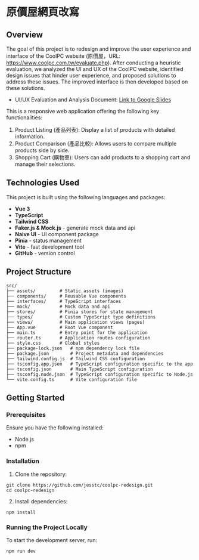 # 原價屋網頁改寫

## Overview

The goal of this project is to redesign and improve the user experience and interface of the CoolPC website (原價屋，URL: https://www.coolpc.com.tw/evaluate.php). After conducting a heuristic evaluation, we analyzed the UI and UX of the CoolPC website, identified design issues that hinder user experience, and proposed solutions to address these issues. The improved interface is then developed based on these solutions.

- UI/UX Evaluation and Analysis Document: [Link to Google Slides](https://docs.google.com/presentation/d/1YjUOc8n5QO7VjJPnZezKhiNfEG9MV3g11_eZlakmZ5I/edit?usp=sharing)

This is a responsive web application offering the following key functionalities:

1. Product Listing (產品列表): Display a list of products with detailed information.
2. Product Comparison (產品比較): Allows users to compare multiple products side by side.
3. Shopping Cart (購物車): Users can add products to a shopping cart and manage their selections.


## Technologies Used

This project is built using the following languages and packages:

- **Vue 3**
- **TypeScript**
- **Tailwind CSS**
- **Faker.js & Mock.js** - generate mock data and api
- **Naive UI** - UI component package
- **Pinia** - status management
- **Vite** - fast development tool
- **GitHub** - version control 


## Project Structure

```
src/
├── assets/         # Static assets (images)
├── components/     # Reusable Vue components
├── interfaces/     # TypeScript interfaces
├── mock/           # Mock data and api
├── stores/         # Pinia stores for state management
├── types/          # Custom TypeScript type definitions
├── views/          # Main application views (pages)
├── App.vue         # Root Vue component
├── main.ts         # Entry point for the application
├── router.ts       # Application routes configuration
├── style.css       # Global styles
├── package-lock.json   # npm dependency lock file
├── package.json        # Project metadata and dependencies
├── tailwind.config.js  # Tailwind CSS configuration
├── tsconfig.app.json   # TypeScript configuration specific to the app
├── tsconfig.json       # Main TypeScript configuration
├── tsconfig.node.json  # TypeScript configuration specific to Node.js
└── vite.config.ts      # Vite configuration file
```

## Getting Started

### Prerequisites

Ensure you have the following installed:

- Node.js 
- npm

### Installation

1. Clone the repository:

```
git clone https://github.com/jesstc/coolpc-redesign.git
cd coolpc-redesign
```

2. Install dependencies:

```
npm install
```

### Running the Project Locally

To start the development server, run:

```
npm run dev
```
